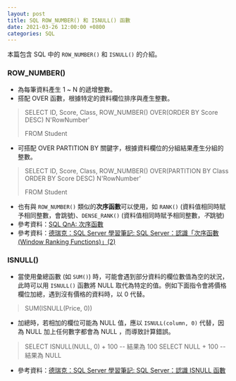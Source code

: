 ```yaml
---
layout: post
title: SQL ROW_NUMBER() 和 ISNULL() 函數
date: 2021-03-26 12:00:00 +0800
categories: SQL
--- 
```


本篇包含 SQL 中的 `ROW_NUMBER()` 和 `ISNULL()` 的介紹。

### ROW_NUMBER()

- 為每筆資料產生 1 ~ N 的遞增整數。
- 搭配 OVER 函數，根據特定的資料欄位排序與產生整數。
> SELECT ID, Score, Class, ROW_NUMBER() OVER(ORDER BY Score DESC) N'RowNumber'
>
> FROM Student
- 可搭配 OVER PARTITION BY 關鍵字，根據資料欄位的分組結果產生分組的整數。
> SELECT ID, Score, Class, ROW_NUMBER() OVER(PARTITION BY Class ORDER BY Score DESC) N'RowNumber'
>
> FROM Student
- 也有與 `ROW_NUMBER()` 類似的**次序函數**可以使用，如 `RANK()` (資料值相同時賦予相同整數，會跳號)、`DENSE_RANK()` (資料值相同時賦予相同整數，*不*跳號)
- 參考資料：[SQL QnA: 次序函數](http://sqlqna.blogspot.com/2018/01/blog-post_25.html)
- 參考資料：[德瑞克：SQL Server 學習筆記: SQL Server：認識「次序函數(Window Ranking Functions)」(2)](http://sharedderrick.blogspot.com/2012/10/sql-serverwindow-ranking-functions2.html)

### ISNULL()

- 當使用彙總函數 (如 `SUM()`) 時，可能會遇到部分資料的欄位數值為空的狀況，此時可以用 `ISNULL()` 函數將 NULL 取代為特定的值。例如下面指令會將價格欄位加總，遇到沒有價格的資料時，以 0 代替。
> SUM(ISNULL(Price, 0))
- 加總時，若相加的欄位可能為 NULL 值，應以 `ISNULL(column, 0)` 代替，因為 NULL 加上任何數字都會為 NULL ，而導致計算錯誤。
> SELECT ISNULL(NULL, 0) + 100 -- 結果為 100
> SELECT NULL + 100 -- 結果為 NULL
- 參考資料：[德瑞克：SQL Server 學習筆記: SQL Server：認識 ISNULL 函數](http://sharedderrick.blogspot.com/2012/06/t-sql-isnull.html)